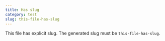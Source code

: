 ```yaml
---
title: Has slug
category: test
slug: this-file-has-slug
---
```


This file has explicit slug. The generated slug must be `this-file-has-slug`.
